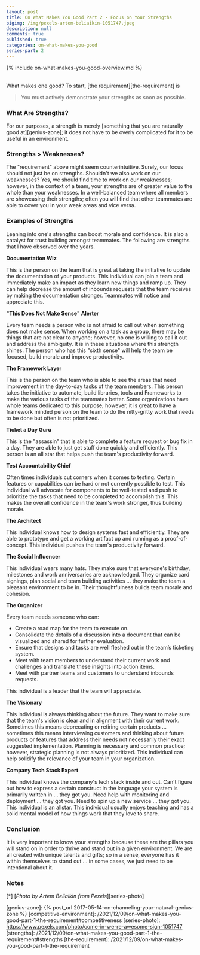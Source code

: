 ```yaml
---
layout: post
title: On What Makes You Good Part 2 - Focus on Your Strengths
bigimg: /img/pexels-artem-beliaikin-1051747.jpeg
description: null
comments: true
published: true
categories: on-what-makes-you-good
series-part: 2
---
```


{% include on-what-makes-you-good-overview.md %}   
<br/>

What makes one good?  To start, [the requirement][the-requirement] is 

> You must actively demonstrate your strengths as soon as possible.

### What Are Strengths?
For our purposes, a strength is merely [something that you are naturally good at][genius-zone]; it does not have to be overly complicated for it to be useful in an environment.

### Strengths > Weaknesses?
The "requirement" above might seem counterintuitive.  Surely, our focus should not just be on strengths.  Shouldn't we also work on our weaknesses?  Yes, we should find time to work on our weaknesses; however, in the context of a team, your strengths are of greater value to the whole than your weaknesses.  In a well-balanced team where all members are showcasing their strengths; often you will find that other teammates are able to cover you in your weak areas and vice versa.

### Examples of Strengths
Leaning into one's strengths can boost morale and confidence.  It is also a catalyst for trust building amongst teammates.  The following are strengths that I have observed over the years.

**Documentation Wiz**

This is the person on the team that is great at taking the initiative to update the documentation of your products.  This individual can join a team and immediately make an impact as they learn new things and ramp up.  They can help decrease the amount of inbounds requests that the team receives by making the documentation stronger.  Teammates will notice and appreciate this.

**"This Does Not Make Sense" Alerter**

Every team needs a person who is not afraid to call out when something does not make sense.  When working on a task as a group, there may be things that are not clear to anyone; however, no one is willing to call it out and address the ambiguity. It is in these situations where this strength shines.  The person who has this "sixth sense" will help the team be focused, build morale and improve productivity.

**The Framework Layer**

 This is the person on the team who is able to see the areas that need improvement in the day-to-day tasks of the team members. This person takes the initiative to automate, build libraries, tools and Frameworks to make the various tasks of the teammates better. Some organizations have whole teams dedicated to this purpose; however, it is great to have a framework minded person on the team to do the nitty-gritty work that needs to be done but often is not prioritized.

**Ticket a Day Guru**

 This is the "assassin" that is able to complete a feature request or bug fix in a day. They are able to just get stuff done quickly and efficiently. This person is an all star that helps push the team's productivity forward.

**Test Accountability Chief**

Often times individuals cut corners when it comes to testing. Certain features or capabilities can be hard or not currently possible to test.  This individual will advocate for components to be well-tested and push to prioritize the tasks that need to be completed to accomplish this.  This makes the overall confidence in the team's work stronger, thus building morale.

**The Architect**

This individual knows how to design systems fast and efficiently. They are able to prototype and get a working artifact up and running as a proof-of-concept. This individual pushes the team's productivity forward.

**The Social Influencer**

This individual wears many hats. They make sure that everyone's birthday, milestones and work anniversaries are acknowledged.  They organize card signings, plan social and team building activities ... they make the team a pleasant environment to be in.  Their thoughtfulness builds team morale and cohesion.

**The Organizer**

Every team needs someone who can: 
* Create a road map for the team to execute on.
* Consolidate the details of a discussion into a document that can be visualized and shared for further evaluation.
* Ensure that designs and tasks are well fleshed out in the team’s ticketing system.
* Meet with team members to understand their current work and challenges and translate these insights into action items.
* Meet with partner teams and customers to understand inbounds requests.  

This individual is a leader that the team will appreciate.

**The Visionary**

This individual is always thinking about the future. They want to make sure that the team's vision is clear and in alignment with their current work. Sometimes this means deprecating or retiring certain products …  sometimes this means interviewing customers and thinking about future products or features that address their needs not necessarily their exact suggested implementation.  Planning is necessary and common practice; however, strategic planning is not always prioritized.  This individual can help solidify the relevance of your team in your organization.

**Company Tech Stack Expert**

This individual knows the company's tech stack inside and out.  Can't figure out how to express a certain construct in the language your system is primarily written in ... they got you.  Need help with monitoring and deployment ... they got you.  Need to spin up a new service ... they got you.  This individual is an allstar.  This individual usually enjoys teaching and has a solid mental model of how things work that they love to share.  

### Conclusion
It is very important to know your strengths because these are the pillars you will stand on in order to thrive and stand out in a given environment.  We are all created with unique talents and gifts; so in a sense, everyone has it within themselves to stand out ... in some cases, we just need to be intentional about it.

### Notes

[<a name="series-photo">\*</a>] [*Photo by Artem Beliaikin from Pexels*][series-photo]

[genius-zone]: {% post_url 2017-05-14-on-channeling-your-natural-genius-zone %}
[competitive-environment]: /2021/12/09/on-what-makes-you-good-part-1-the-requirement#competitiveness
[series-photo]: https://www.pexels.com/photo/come-in-we-re-awesome-sign-1051747
[strengths]: /2021/12/09/on-what-makes-you-good-part-1-the-requirement#strengths
[the-requirement]: /2021/12/09/on-what-makes-you-good-part-1-the-requirement